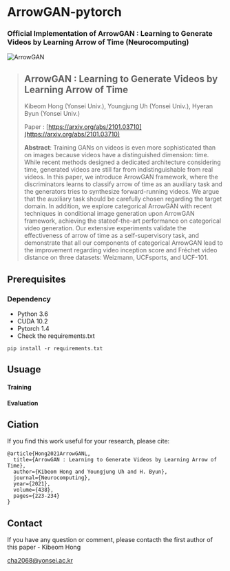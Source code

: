 # ArrowGAN-pytorch
### Official Implementation of ArrowGAN : Learning to Generate Videos by Learning Arrow of Time (Neurocomputing)

![ArrowGAN](https://user-images.githubusercontent.com/77425614/127087830-a799438e-392e-4ce0-b1a3-6c0ea9b6e02b.PNG)


> ## ArrowGAN : Learning to Generate Videos by Learning Arrow of Time
> 
> Kibeom Hong (Yonsei Univ.), Youngjung Uh (Yonsei Univ.), Hyeran Byun (Yonsei Univ.)
>
> Paper : [https://arxiv.org/abs/2101.03710](https://arxiv.org/abs/2101.03710)
> 
> **Abstract**: Training GANs on videos is even more sophisticated than on images because videos have a distinguished dimension: time. While recent methods designed a dedicated architecture considering time, generated videos are still far from indistinguishable from real videos. In this paper, we introduce ArrowGAN framework, where the discriminators learns to classify arrow of time as an auxiliary task and the generators tries to synthesize forward-running videos. We argue that the auxiliary task should be carefully chosen regarding the target domain. In addition, we explore categorical ArrowGAN with recent techniques in conditional image generation upon ArrowGAN framework, achieving the stateof-the-art performance on categorical video generation. Our extensive experiments validate the effectiveness of arrow of time as a self-supervisory task, and demonstrate that all our components of categorical ArrowGAN lead to the improvement regarding video inception score and Fréchet video distance on three datasets: Weizmann, UCFsports, and UCF-101.


## Prerequisites

### Dependency
- Python 3.6
- CUDA 10.2
- Pytorch 1.4
- Check the requirements.txt

```
pip install -r requirements.txt
```

## Usuage
#### Training
#### Evaluation


## Ciation
If you find this work useful for your research, please cite:
```
@article{Hong2021ArrowGANL,
  title={ArrowGAN : Learning to Generate Videos by Learning Arrow of Time},
  author={Kibeom Hong and Youngjung Uh and H. Byun},
  journal={Neurocomputing},
  year={2021},
  volume={438},
  pages={223-234}
}
```

## Contact
If you have any question or comment, please contacth the first author of this paper - Kibeom Hong

[cha2068@yonsei.ac.kr](cha2068@yonsei.ac.kr)
